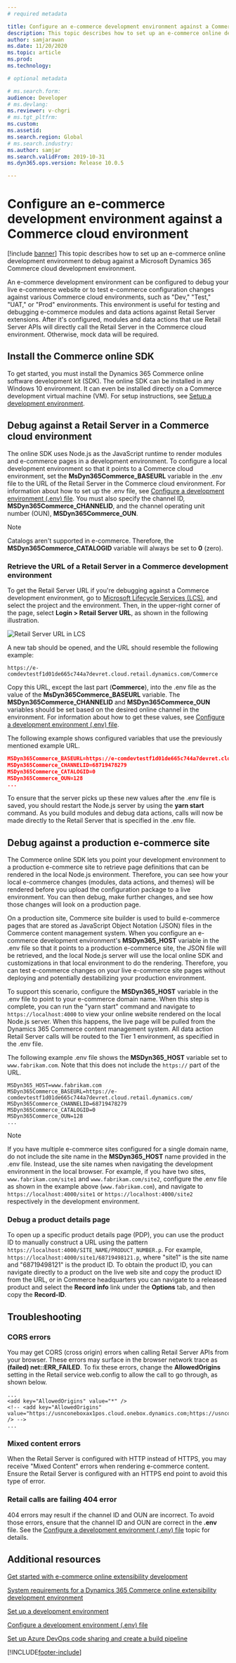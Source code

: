 ```yaml
---
# required metadata

title: Configure an e-commerce development environment against a Commerce cloud environment
description: This topic describes how to set up an e-commerce online development environment to debug against a Microsoft Dynamics 365 Commerce cloud development environment.
author: samjarawan
ms.date: 11/20/2020
ms.topic: article
ms.prod: 
ms.technology: 

# optional metadata

# ms.search.form: 
audience: Developer
# ms.devlang: 
ms.reviewer: v-chgri
# ms.tgt_pltfrm: 
ms.custom: 
ms.assetid: 
ms.search.region: Global
# ms.search.industry: 
ms.author: samjar
ms.search.validFrom: 2019-10-31
ms.dyn365.ops.version: Release 10.0.5

---
```

# Configure an e-commerce development environment against a Commerce cloud environment

[!include [banner](../includes/banner.md)]
This topic describes how to set up an e-commerce online development environment to debug against a Microsoft Dynamics 365 Commerce cloud development environment.

An e-commerce development environment can be configured to debug your live e-commerce website or to test e-commerce configuration changes against various Commerce cloud environments, such as "Dev," "Test," "UAT," or "Prod" environments. This environment is useful for testing and debugging e-commerce modules and data actions against Retail Server extensions. After it's configured, modules and data actions that use Retail Server APIs will directly call the Retail Server in the Commerce cloud environment. Otherwise, mock data will be required.

## Install the Commerce online SDK

To get started, you must install the Dynamics 365 Commerce online software development kit (SDK). The online SDK can be installed in any Windows 10 environment. It can even be installed directly on a Commerce development virtual machine (VM). For setup instructions, see [Setup a development environment](setup-dev-environment.md).

## Debug against a Retail Server in a Commerce cloud environment

The online SDK uses Node.js as the JavaScript runtime to render modules and e-commerce pages in a development environment. To configure a local development environment so that it points to a Commerce cloud environment, set the **MsDyn365Commerce_BASEURL** variable in the .env file to the URL of the Retail Server in the Commerce cloud environment. For information about how to set up the .env file, see [Configure a development environment (.env) file](configure-env-file.md). You must also specify the channel ID, **MSDyn365Commerce_CHANNELID**, and the channel operating unit number (OUN), **MSDyn365Commerce_OUN**.

> [!NOTE]
> Catalogs aren't supported in e-commerce. Therefore, the **MSDyn365Commerce_CATALOGID** variable will always be set to **0** (zero).

### Retrieve the URL of a Retail Server in a Commerce development environment

To get the Retail Server URL if you're debugging against a Commerce development environment, go to [Microsoft Lifecycle Services (LCS)](https://lcs.dynamics.com/), and select the project and the environment. Then, in the upper-right corner of the page, select **Login \> Retail Server URL**, as shown in the following illustration.

![Retail Server URL in LCS](media/lcs-retail-server-url.png)

A new tab should be opened, and the URL should resemble the following example: 

`https://e-comdevtestf1d01de665c744a7devret.cloud.retail.dynamics.com/Commerce`

Copy this URL, except the last part (**Commerce**), into the .env file as the value of the **MsDyn365Commerce_BASEURL** variable. The **MSDyn365Commerce_CHANNELID** and **MSDyn365Commerce_OUN** variables should be set based on the desired online channel in the environment. For information about how to get these values, see [Configure a development environment (.env) file](configure-env-file.md).

The following example shows configured variables that use the previously mentioned example URL.

```json
MSDyn365Commerce_BASEURL=https://e-comdevtestf1d01de665c744a7devret.cloud.retail.dynamics.com/
MSDyn365Commerce_CHANNELID=68719478279
MSDyn365Commerce_CATALOGID=0
MSDyn365Commerce_OUN=128
...
```

To ensure that the server picks up these new values after the .env file is saved, you should restart the Node.js server by using the **yarn start** command. As you build modules and debug data actions, calls will now be made directly to the Retail Server that is specified in the .env file.

## Debug against a production e-commerce site

The Commerce online SDK lets you point your development environment to a production e-commerce site to retrieve page definitions that can be rendered in the local Node.js environment. Therefore, you can see how your local e-commerce changes (modules, data actions, and themes) will be rendered before you upload the configuration package to a live environment. You can then debug, make further changes, and see how those changes will look on a production page.

On a production site, Commerce site builder is used to build e-commerce pages that are stored as JavaScript Object Notation (JSON) files in the Commerce content management system. When you configure an e-commerce development environment's **MSDyn365_HOST** variable in the .env file so that it points to a production e-commerce site, the JSON file will be retrieved, and the local Node.js server will use the local online SDK and customizations in that local environment to do the rendering. Therefore, you can test e-commerce changes on your live e-commerce site pages without deploying and potentially destabilizing your production environment.

To support this scenario, configure the **MSDyn365_HOST** variable in the .env file to point to your e-commerce domain name. When this step is complete, you can run the "yarn start" command and navigate to `https://localhost:4000` to view your online website rendered on the local Node.js server. When this happens, the live page will be pulled from the Dynamics 365 Commerce content management system. All data action Retail Server calls will be routed to the Tier 1 environment, as specified in the .env file.

The following example .env file shows the **MSDyn365_HOST** variable set to `www.fabrikam.com`. Note that this does not include the `https://` part of the URL.

```text
MSDyn365_HOST=www.fabrikam.com
MSDyn365Commerce_BASEURL=https://e-comdevtestf1d01de665c744a7devret.cloud.retail.dynamics.com/
MSDyn365Commerce_CHANNELID=68719478279
MSDyn365Commerce_CATALOGID=0
MSDyn365Commerce_OUN=128
...
```

> [!NOTE]
> If you have multiple e-commerce sites configured for a single domain name, do not include the site name in the **MSDyn365_HOST** name provided in the .env file. Instead, use the site names when navigating the development environment in the local browser. For example, if you have two sites, `www.fabrikam.com/site1` and `www.fabrikam.com/site2`, configure the .env file as shown in the example above (`www.fabrikam.com`), and navigate to `https://localhost:4000/site1` or `https://localhost:4000/site2` respectively in the development environment.

### Debug a product details page

To open up a specific product details page (PDP), you can use the product ID to manually construct a URL using the pattern `https://localhost:4000/SITE_NAME/PRODUCT_NUMBER.p`. For example, `https://localhost:4000/site1/68719498121.p`, where "site1" is the site name and "68719498121" is the product ID. To obtain the product ID, you can navigate directly to a product on the live web site and copy the product ID from the URL, or in Commerce headquarters you can navigate to a released product and select the **Record info** link under the **Options** tab, and then copy the **Record-ID**.

## Troubleshooting

### CORS errors

You may get CORS (cross origin) errors when calling Retail Server APIs from your browser. These errors may surface in the browser network trace as **(failed) net::ERR_FAILED**. To fix these errors, change the **AllowedOrigins** setting in the Retail service web.config to allow the call to go through, as shown below.

```
...
<add key="AllowedOrigins" value="*" />
<!-- <add key="AllowedOrigins" value="https://usnconeboxax1pos.cloud.onebox.dynamics.com;https://usnconeboxax1ecom.cloud.onebox.dynamics.com" /> -->
...
```

### Mixed content errors
When the Retail Server is configured with HTTP instead of HTTPS, you may receive "Mixed Content" errors when rendering e-commerce content. Ensure the Retail Server is configured with an HTTPS end point to avoid this type of error.

### Retail calls are failing 404 error
404 errors may result if the channel ID and OUN are incorrect. To avoid those errors, ensure that the channel ID and OUN are correct in the **.env** file. See the [Configure a development environment (.env) file](configure-env-file.md) topic for details.

## Additional resources

[Get started with e-commerce online extensibility development](sdk-getting-started.md)

[System requirements for a Dynamics 365 Commerce online extensibility development environment](system-requirements.md)

[Set up a development environment](setup-dev-environment.md)

[Configure a development environment (.env) file](configure-env-file.md)

[Set up Azure DevOps code sharing and create a build pipeline](set-up-code-sharing-build-pipeline.md)


[!INCLUDE[footer-include](../../includes/footer-banner.md)]
